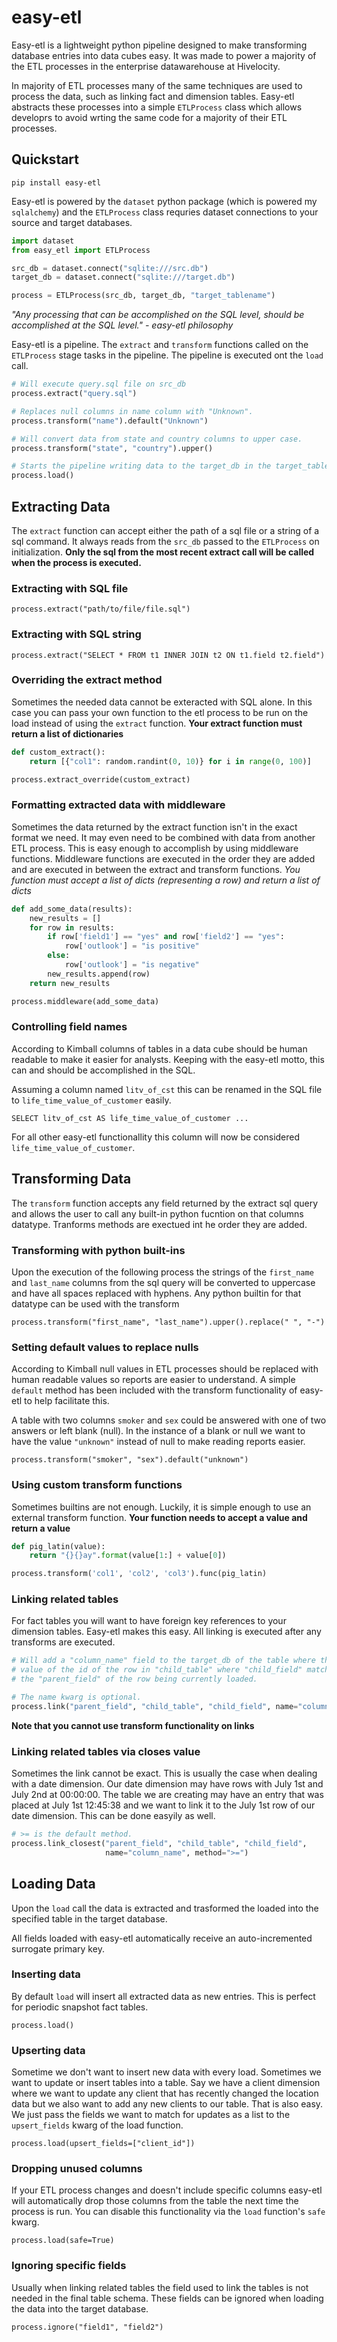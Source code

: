 # easy-etl

Easy-etl is a lightweight python pipeline designed to make transforming database entries into data cubes easy.
It was made to power a majority of the ETL processes in the enterprise datawarehouse at Hivelocity.

In majority of ETL processes many of the same techniques are used to process the data, such as linking fact and dimension tables.
Easy-etl abstracts these processes into a simple `ETLProcess` class which allows developrs to avoid wrting the same code for 
a majority of their ETL processes.

## Quickstart

`pip install easy-etl`

Easy-etl is powered by the `dataset` python package (which is powered my `sqlalchemy`) and the `ETLProcess` class requries
dataset connections to your source and target databases.

```python
import dataset
from easy_etl import ETLProcess

src_db = dataset.connect("sqlite:///src.db")
target_db = dataset.connect("sqlite:///target.db")

process = ETLProcess(src_db, target_db, "target_tablename")
```

*"Any processing that can be accomplished on the SQL level, should be accomplished at the SQL level." - easy-etl philosophy*

Easy-etl is a pipeline. The `extract` and `transform` functions called on the `ETLProcess` stage tasks in the pipeline. 
The pipeline is executed ont the `load` call.

```python
# Will execute query.sql file on src_db
process.extract("query.sql")  

# Replaces null columns in name column with "Unknown".
process.transform("name").default("Unknown")  

# Will convert data from state and country columns to upper case.
process.transform("state", "country").upper()  

# Starts the pipeline writing data to the target_db in the target_tablename.
process.load()
```

## Extracting Data

The `extract` function can accept either the path of a sql file or a string of a sql command.
It always reads from the `src_db` passed to the `ETLProcess` on initialization.
**Only the sql from the most recent extract call will be called when the process is executed.**

### Extracting with SQL file

`process.extract("path/to/file/file.sql")`

### Extracting with SQL string

`process.extract("SELECT * FROM t1 INNER JOIN t2 ON t1.field t2.field")`

### Overriding the extract method

Sometimes the needed data cannot be exteracted with SQL alone.  In this case you can pass
your own function to the etl process to be run on the load instead of using the `extract` function.
**Your extract function must return a list of dictionaries**

```python
def custom_extract():
    return [{"col1": random.randint(0, 10)} for i in range(0, 100)]

process.extract_override(custom_extract)
```

### Formatting extracted data with middleware

Sometimes the data returned by the extract function isn't in the exact format we need.
It may even need to be combined with data from another ETL process.  This is easy enough to accomplish
by using middleware functions.  Middleware functions are executed in the order they are added and are 
executed in between the extract and transform functions.
*You function must accept a list of dicts (representing a row) and return a list of dicts*

```python
def add_some_data(results):
    new_results = []
    for row in results:
        if row['field1'] == "yes" and row['field2'] == "yes":
            row['outlook'] = "is positive"
        else:
            row['outlook'] = "is negative"
        new_results.append(row)
    return new_results

process.middleware(add_some_data)
```

### Controlling field names

According to Kimball columns of tables in a data cube should be human readable to make it easier for analysts.
Keeping with the easy-etl motto, this can and should be accomplished in the SQL.

Assuming a column named `litv_of_cst` this can be renamed in the SQL file to `life_time_value_of_customer` easily.

`SELECT litv_of_cst AS life_time_value_of_customer ...`

For all other easy-etl functionallity this column will now be considered `life_time_value_of_customer`.

## Transforming Data

The `transform` function accepts any field returned by the extract sql query
and allows the user to call any built-in python fucntion on that columns datatype.
Tranforms methods are exectued int he order they are added.

### Transforming with python built-ins

Upon the execution of the following process the strings of the `first_name` and `last_name` 
columns from the sql query will be converted to uppercase and have all spaces replaced with hyphens.
Any python builtin for that datatype can be used with the transform

`process.transform("first_name", "last_name").upper().replace(" ", "-")`

### Setting default values to replace nulls

According to Kimball null values in ETL processes should be replaced with human readable values so reports are easier to understand.
A simple `default` method has been included with the transform functionality of easy-etl to help facilitate this.

A table with two columns `smoker` and `sex` could be answered with one of two answers or left blank (null).  In the instance of a blank or null
we want to have the value `"unknown"` instead of null to make reading reports easier.

`process.transform("smoker", "sex").default("unknown")`

### Using custom transform functions

Sometimes builtins are not enough. Luckily, it is simple enough to use an external transform function.
**Your function needs to accept a value and return a value**

```python
def pig_latin(value):
    return "{}{}ay".format(value[1:] + value[0])

process.transform('col1', 'col2', 'col3').func(pig_latin)
```

### Linking related tables

For fact tables you will want to have foreign key references to your dimension tables.
Easy-etl makes this easy. All linking is executed after any transforms are executed. 

```python
# Will add a "column_name" field to the target_db of the table where the
# value of the id of the row in "child_table" where "child_field" matches
# the "parent_field" of the row being currently loaded.

# The name kwarg is optional.
process.link("parent_field", "child_table", "child_field", name="column_name")
```

**Note that you cannot use transform functionality on links**

### Linking related tables via closes value

Sometimes the link cannot be exact.  This is usually the case when dealing with a date dimension.
Our date dimension may have rows with July 1st and July 2nd at 00:00:00.
The table we are creating may have an entry that was placed at July 1st 12:45:38 and we want to
link it to the July 1st row of our date dimension.  This can be done easyily as well.

```python
# >= is the default method.
process.link_closest("parent_field", "child_table", "child_field",
                     name="column_name", method=">=")
```

## Loading Data

Upon the `load` call the data is extracted and trasformed the loaded into the specified table
in the target database.

All fields loaded with easy-etl automatically receive an auto-incremented surrogate primary key.

### Inserting data

By default `load` will insert all extracted data as new entries.  This is perfect for periodic
snapshot fact tables.

`process.load()`

### Upserting data

Sometime we don't want to insert new data with every load.  Sometimes we want to update or insert
tables into a table.   Say we have a client dimension where we want to update any client
that has recently changed the location data but we also want to add any new clients to our table.
That is also easy.  We just pass the fields we want to match for updates as a list to the
`upsert_fields` kwarg of the load function.

`process.load(upsert_fields=["client_id"])`

### Dropping unused columns

If your ETL process changes and doesn't include specific columns easy-etl will
automatically drop those columns from the table the next time the process is run.
You can disable this functionality via the `load` function's `safe` kwarg.

`process.load(safe=True)`

### Ignoring specific fields

Usually when linking related tables the field used to link the tables is not needed in the final
table schema.  These fields can be ignored when loading the data into the target database.

`process.ignore("field1", "field2")`
